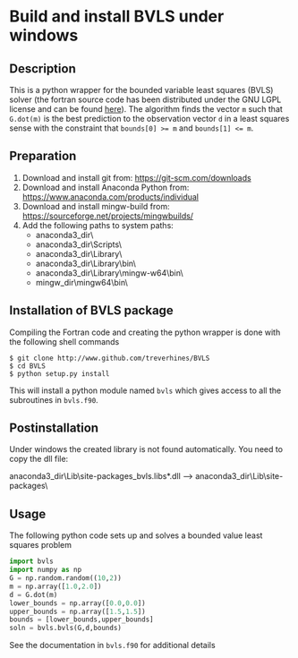# Build and install BVLS under windows

## Description
This is a python wrapper for the bounded variable least squares (BVLS) 
solver (the fortran source code has been distributed under the GNU LGPL 
license and can be found [here](https://people.sc.fsu.edu/~jburkardt/f_src/bvls/bvls.html)). 
The algorithm finds the vector `m` such that `G.dot(m)` is the best 
prediction to the observation vector `d` in a least squares sense 
with the constraint that `bounds[0] >= m` and `bounds[1] <= m`.

## Preparation

1. Download and install git from: https://git-scm.com/downloads
2. Download and install Anaconda Python from: https://www.anaconda.com/products/individual
3. Download and install mingw-build from: https://sourceforge.net/projects/mingwbuilds/
4. Add the following paths to system paths:
    - anaconda3_dir\
    - anaconda3_dir\Scripts\
    - anaconda3_dir\Library\
    - anaconda3_dir\Library\bin\
    - anaconda3_dir\Library\mingw-w64\bin\
    - mingw_dir\mingw64\bin\

## Installation of BVLS package
Compiling the Fortran code and creating the python wrapper is done 
with the following shell commands
``` 
$ git clone http://www.github.com/treverhines/BVLS 
$ cd BVLS 
$ python setup.py install 
``` 
This will install a python module named `bvls` which gives access to 
all the subroutines in `bvls.f90`.


## Postinstallation
Under windows the created library is not found automatically. You need to copy the dll file:

anaconda3_dir\Lib\site-packages\_bvls\.libs\*.dll --> anaconda3_dir\Lib\site-packages\


## Usage
The following python code sets up and solves a bounded value least 
squares problem
```python
import bvls
import numpy as np
G = np.random.random((10,2))
m = np.array([1.0,2.0])
d = G.dot(m)    
lower_bounds = np.array([0.0,0.0])
upper_bounds = np.array([1.5,1.5])
bounds = [lower_bounds,upper_bounds]
soln = bvls.bvls(G,d,bounds)
```
See the documentation in `bvls.f90` for additional details
